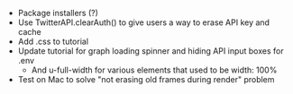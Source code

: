 - Package installers (?)
- Use TwitterAPI.clearAuth() to give users a way to erase API key and cache
- Add .css to tutorial
- Update tutorial for graph loading spinner and hiding API input boxes for .env
  - And u-full-width for various elements that used to be width: 100%
- Test on Mac to solve "not erasing old frames during render" problem
